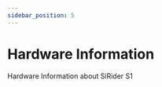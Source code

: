 ```yaml
---
sidebar_position: 5
---
```


# Hardware Information

Hardware Information about SiRider S1

<DocCardList />
